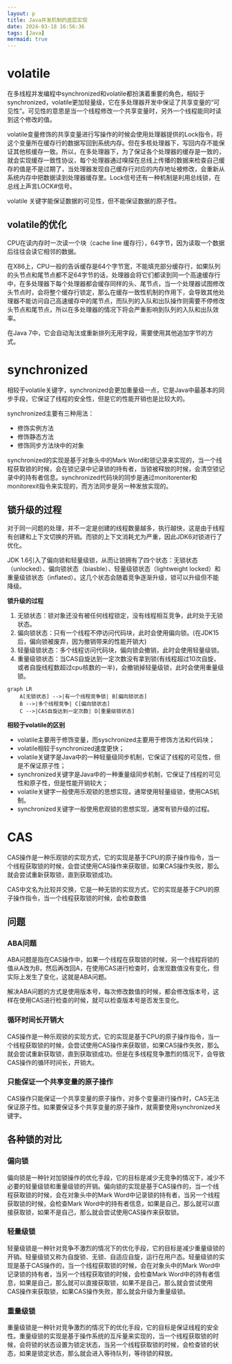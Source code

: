 ```yaml
---
layout: p
title: Java并发机制的底层实现
date: 2024-03-18 16:56:36
tags: [Java]
mermaid: true
---
```


# volatile

在多线程并发编程中synchronized和volatile都扮演着重要的角色，相较于synchronized，volatile更加轻量级，它在多处理器开发中保证了共享变量的“可见性”。可见性的意思是当一个线程修改一个共享变量时，另外一个线程能同时读到这个修改的值。

volatile变量修饰的共享变量进行写操作的时候会使用处理器提供的Lock指令，将这个变量所在缓存行的数据写回到系统内存。但在多核处理器下，写回内存不能保证其他核缓存一致。所以，在多处理器下，为了保证各个处理器的缓存是一致的，就会实现缓存一致性协议，每个处理器通过嗅探在总线上传播的数据来检查自己缓存的值是不是过期了，当处理器发现自己缓存行对应的内存地址被修改，会重新从系统内存中把数据读到处理器缓存里。Lock信号还有一种机制是利用总线锁，在总线上声言LOCK#信号。

volatile 关键字能保证数据的可见性，但不能保证数据的原子性。

## volatile的优化

CPU在读内存时一次读一个块（cache line 缓存行），64字节，因为读取一个数据后往往会读它相邻的数据。

在X86上，CPU一般的告诉缓存是64个字节宽，不能填充部分缓存行，如果队列的头节点和尾节点都不足64字节的话，处理器会将它们都读到同一个高速缓存行中，在多处理器下每个处理器都会缓存同样的头、尾节点，当一个处理器试图修改头节点时，会将整个缓存行锁定，那么在缓存一致性机制的作用下，会导致其他处理器不能访问自己高速缓存中的尾节点，而队列的入队和出队操作则需要不停修改头节点和尾节点，所以在多处理器的情况下将会严重影响到队列的入队和出队效率。

在Java 7中，它会自动淘汰或重新排列无用字段，需要使用其他追加字节的方式。

# synchronized

相较于volatile关键字，synchronized会更加重量级一点，它是Java中最基本的同步手段，它保证了线程的安全性，但是它的性能开销也是比较大的。

synchronized主要有三种用法：
- 修饰实例方法
- 修饰静态方法
- 修饰同步方法块中的对象

synchronized的实现是基于对象头中的Mark Word和锁记录来实现的，当一个线程获取锁的时候，会在锁记录中记录锁的持有者，当锁被释放的时候，会清空锁记录中的持有者信息。synchronized代码块的同步是通过monitorenter和monitorexit指令来实现的，而方法同步是另一种发放实现的。

## 锁升级的过程
对于同一问题的处理，并不一定是创建的线程数量越多，执行越快，这是由于线程有创建和上下文切换的开销。而锁的上下文消耗尤为严重，因此JDK6对锁进行了优化。

JDK 1.6引入了偏向锁和轻量级锁，从而让锁拥有了四个状态：无锁状态（unlocked）、偏向锁状态（biasble）、轻量级锁状态（lightweight locked）和重量级锁状态（inflated）。这几个状态会随着竞争逐渐升级，锁可以升级但不能降级。

**锁升级的过程**
1. 无锁状态：锁对象还没有被任何线程锁定，没有线程相互竞争，此时处于无锁状态。
2. 偏向锁状态：只有一个线程不停访问代码块，此时会使用偏向锁。(在JDK15后，偏向锁被废弃，因为撤销带来的性能开销大)
3. 轻量级锁状态：多个线程访问代码块，偏向锁会撤销，此时会使用轻量级锁。
4. 重量级锁状态：当CAS自旋达到一定次数没有拿到锁(有线程超过10次自旋，或者自旋线程数超过cpu核数的一半)，会撤销掉轻量级锁，此时会使用重量级锁。

```mermaid
graph LR
    A[无锁状态] -->|有一个线程竞争锁| B[偏向锁状态]
    B -->|多个线程竞争| C[偏向锁状态]
    C -->|CAS自旋达到一定次数| D[重量级锁状态]
```

**相较于volatile的区别**
- volatile主要用于修饰变量，而syschronized主要用于修饰方法和代码块；
- volatile相较于synchronized速度更快；
- volatile关键字是Java中的一种轻量级同步机制，它保证了线程的可见性，但是不保证原子性；
- synchronized关键字是Java中的一种重量级同步机制，它保证了线程的可见性和原子性，但是性能开销较大；
- volatile关键字一般使用乐观锁的思想实现，通常使用轻量级锁，使用CAS机制。
- synchronized关键字一般使用悲观锁的思想实现，通常有锁升级的过程。

# CAS

CAS操作是一种乐观锁的实现方式，它的实现是基于CPU的原子操作指令，当一个线程获取锁的时候，会尝试使用CAS操作来获取锁，如果CAS操作失败，那么就会尝试重新获取锁，直到获取锁成功。

CAS中文名为比较并交换，它是一种无锁的实现方式，它的实现是基于CPU的原子操作指令，当一个线程获取锁的时候，会检查数值
## 问题

### ABA问题

ABA问题是指在CAS操作中，如果一个线程在获取锁的时候，另一个线程将锁的值从A改为B，然后再改回A，在使用CAS进行检查时，会发现数值没有变化，但实际上发生了变化，这就是ABA问题。

解决ABA问题的方式是使用版本号，每次修改数值的时候，都会修改版本号，这样在使用CAS进行检查的时候，就可以检查版本号是否发生变化。

### 循环时间长开销大

CAS操作是一种乐观锁的实现方式，它的实现是基于CPU的原子操作指令，当一个线程获取锁的时候，会尝试使用CAS操作来获取锁，如果CAS操作失败，那么就会尝试重新获取锁，直到获取锁成功。但是在多线程竞争激烈的情况下，会导致CAS操作的循环时间长，开销大。

### 只能保证一个共享变量的原子操作

CAS操作只能保证一个共享变量的原子操作，对多个变量进行操作时，CAS无法保证原子性。如果要保证多个共享变量的原子操作，就需要使用synchronized关键字。

## 各种锁的对比

### 偏向锁

偏向锁是一种针对加锁操作的优化手段，它的目标是减少无竞争的情况下，减少不必要的轻量级锁和重量级锁的开销。偏向锁的实现是基于CAS操作的，当一个线程获取锁的时候，会在对象头中的Mark Word中记录锁的持有者，当另一个线程获取锁的时候，会检查Mark Word中的持有者信息，如果是自己，那么就可以直接获取锁，如果不是自己，那么就会尝试使用CAS操作来获取锁。

### 轻量级锁

轻量级锁是一种针对竞争不激烈的情况下的优化手段，它的目标是减少重量级锁的开销。轻量级锁又称为自旋锁、无锁、自适应自旋，运行在用户态。轻量级锁的实现是基于CAS操作的，当一个线程获取锁的时候，会在对象头中的Mark Word中记录锁的持有者，当另一个线程获取锁的时候，会检查Mark Word中的持有者信息，如果是自己，那么就可以直接获取锁，如果不是自己，那么就会尝试使用CAS操作来获取锁，如果CAS操作失败，那么就会升级为重量级锁。

### 重量级锁

重量级锁是一种针对竞争激烈的情况下的优化手段，它的目标是保证线程的安全性。重量级锁的实现是基于操作系统的互斥量来实现的，当一个线程获取锁的时候，会将锁的状态设置为锁定状态，当另一个线程获取锁的时候，会检查锁的状态，如果是锁定状态，那么就会进入等待队列，等待锁的释放。

